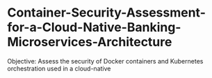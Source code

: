 # Container-Security-Assessment-for-a-Cloud-Native-Banking-Microservices-Architecture
Objective: Assess the security of Docker containers and Kubernetes orchestration used in a cloud-native 
